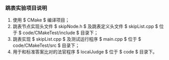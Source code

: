 ### 跳表实验项目说明

1. 使用 $ CMake $ 编译项目；
2. 跳表节点实现头文件 $ skipNode.h $ 及跳表定义头文件 $ skipList.cpp $ 位于 $ code/CMakeTest/include $ 目录下；
3. 跳表实现 $ skipList.cpp $ 及测试运行程序 $ main.cpp $ 位于 $ code/CMakeTest/src $ 目录下；
4. 用于和标准答案比对的法官程序 $ localJudge $ 位于 $ code $ 目录下。